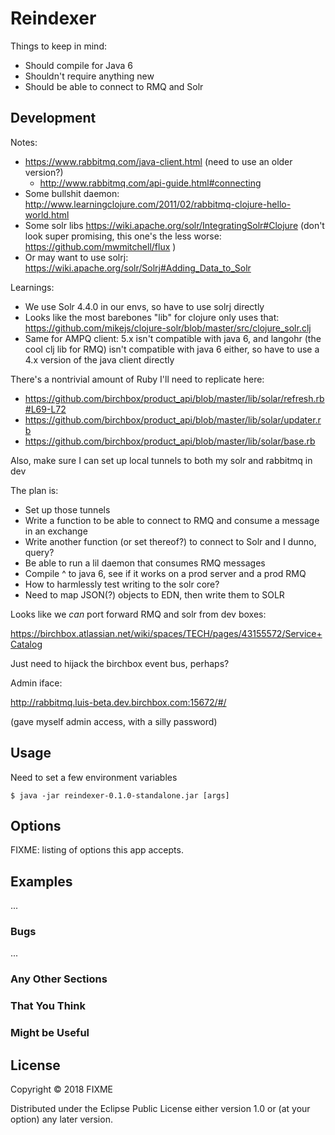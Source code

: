 # Reindexer

Things to keep in mind:

* Should compile for Java 6
* Shouldn't require anything new
* Should be able to connect to RMQ and Solr

## Development

Notes:

* https://www.rabbitmq.com/java-client.html (need to use an older version?)
  * http://www.rabbitmq.com/api-guide.html#connecting
* Some bullshit daemon: http://www.learningclojure.com/2011/02/rabbitmq-clojure-hello-world.html
* Some solr libs https://wiki.apache.org/solr/IntegratingSolr#Clojure (don't look super promising, this one's the less worse: https://github.com/mwmitchell/flux )
* Or may want to use solrj: https://wiki.apache.org/solr/Solrj#Adding_Data_to_Solr

Learnings:

* We use Solr 4.4.0 in our envs, so have to use solrj directly
* Looks like the most barebones "lib" for clojure only uses that: https://github.com/mikejs/clojure-solr/blob/master/src/clojure_solr.clj
* Same for AMPQ client: 5.x isn't compatible with java 6, and langohr (the cool clj lib for RMQ) isn't compatible with java 6 either, so have to use a 4.x version of the java client directly


There's a nontrivial amount of Ruby I'll need to replicate here:

* https://github.com/birchbox/product_api/blob/master/lib/solar/refresh.rb#L69-L72
* https://github.com/birchbox/product_api/blob/master/lib/solar/updater.rb
* https://github.com/birchbox/product_api/blob/master/lib/solar/base.rb

Also, make sure I can set up local tunnels to both my solr and rabbitmq in dev

The plan is:

* Set up those tunnels
* Write a function to be able to connect to RMQ and consume a message in an exchange
* Write another function (or set thereof?) to connect to Solr and I dunno, query?
* Be able to run a lil daemon that consumes RMQ messages
* Compile ^ to java 6, see if it works on a prod server and a prod RMQ
* How to harmlessly test writing to the solr core?
* Need to map JSON(?) objects to EDN, then write them to SOLR

Looks like we _can_ port forward RMQ and solr from dev boxes:

https://birchbox.atlassian.net/wiki/spaces/TECH/pages/43155572/Service+Catalog

Just need to hijack the birchbox event bus, perhaps?

Admin iface:

http://rabbitmq.luis-beta.dev.birchbox.com:15672/#/

(gave myself admin access, with a silly password)


## Usage

Need to set a few environment variables

    $ java -jar reindexer-0.1.0-standalone.jar [args]

## Options

FIXME: listing of options this app accepts.

## Examples

...

### Bugs

...

### Any Other Sections
### That You Think
### Might be Useful

## License

Copyright © 2018 FIXME

Distributed under the Eclipse Public License either version 1.0 or (at
your option) any later version.
